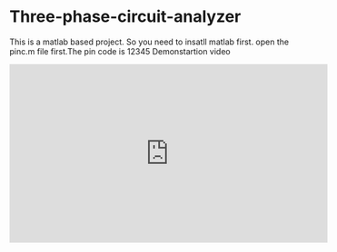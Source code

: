 # Three-phase-circuit-analyzer
This is a matlab based project. So you need to insatll matlab first.
open the pinc.m file first.The pin code is 12345
Demonstartion video 
<iframe width="560" height="315" src="https://www.youtube.com/embed/q5MAPSC8y9s" title="YouTube video player" frameborder="0" allow="accelerometer; autoplay; clipboard-write; encrypted-media; gyroscope; picture-in-picture" allowfullscreen></iframe>
